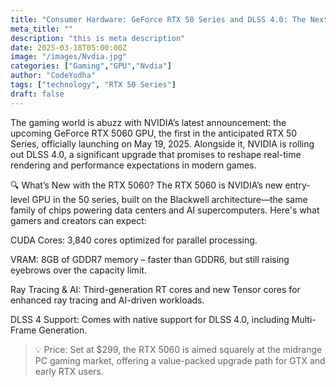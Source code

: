 ```yaml
---
title: "Consumer Hardware: GeForce RTX 50 Series and DLSS 4.0: The Next Leap in Gaming Performance"
meta_title: ""
description: "this is meta description"
date: 2025-03-18T05:00:00Z
image: "/images/Nvdia.jpg"
categories: ["Gaming","GPU","Nvdia"]
author: "CodeYodha"
tags: ["technology", "RTX 50 Series"]
draft: false
---
```


The gaming world is abuzz with NVIDIA’s latest announcement: the upcoming GeForce RTX 5060 GPU, the first in the anticipated RTX 50 Series, officially launching on May 19, 2025. Alongside it, NVIDIA is rolling out DLSS 4.0, a significant upgrade that promises to reshape real-time rendering and performance expectations in modern games.

🔍 What’s New with the RTX 5060?
The RTX 5060 is NVIDIA’s new entry-level GPU in the 50 series, built on the Blackwell architecture—the same family of chips powering data centers and AI supercomputers. Here's what gamers and creators can expect:

CUDA Cores: 3,840 cores optimized for parallel processing.

VRAM: 8GB of GDDR7 memory – faster than GDDR6, but still raising eyebrows over the capacity limit.

Ray Tracing & AI: Third-generation RT cores and new Tensor cores for enhanced ray tracing and AI-driven workloads.

DLSS 4 Support: Comes with native support for DLSS 4.0, including Multi-Frame Generation.


> 💡 Price: Set at $299, the RTX 5060 is aimed squarely at the midrange PC gaming market, offering a value-packed upgrade path for GTX and early RTX users.


